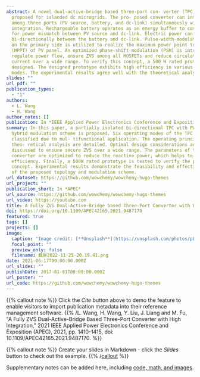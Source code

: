 ```yaml
---
abstract: A novel dual-active-bridge based three-port con- verter (TPC) is
  proposed for islanded dc microgrids. The pro- posed converter can interface
  among three ports (PV source, battery, and dc-link) simultaneously with high
  integration. Rechargeable battery operates as an energy buffer to compensate
  for power mismatch between PV source and dc-link. Electric power can flow
  bi-directionally between the battery and dc-link. Pulse-width-modulation (PWM)
  on the primary side is utilized to realize the maximum power point tracking
  (MPPT) of PV panel. An optimized phase-shift-modulation (PSM) is introduced to
  regulate power flow, ensure ZVS among all MOSFETs and reduce circulating
  current over a wide range. To verify this concept, a 500 W rated prototype is
  designed. The designed prototype exhibits high efficiency in various operating
  modes. The experimental results agree well with the theoretical analysis.
slides: ""
url_pdf: ""
publication_types:
  - "1"
authors:
  - L. Wang
  - H. Wang
author_notes: []
publication: In *IEEE Applied Power Electronics Conference and Exposition *
summary: In this paper, a partially isolated bi-directional TPC with PWM and PSM
  hybrid modulation scheme is proposed. Six operating modes of the TPC can be
  classified due to mul- tifunctional application. The operating principles and
  theo- retical analysis are detailed. Optimal design considerations are
  discussed to ensure secure ZVS over a wide range. The parameters of the
  converter are optimized to reduce the reactive power, which helps to enhance
  efficiency. Finally, a 500W rated prototype is tested to verify the proof of
  concept. Experimental results demonstrate the feasibility and effective- ness
  of the proposed topology and modulation scheme.
url_dataset: https://github.com/wowchemy/wowchemy-hugo-themes
url_project: ""
publication_short: In *APEC*
url_source: https://github.com/wowchemy/wowchemy-hugo-themes
url_video: https://youtube.com
title: A Fully ZVS Dual-Active-Bridge based Three-Port Converter with High Integration
doi: https://doi.org/10.1109/APEC42165.2021.9487170
featured: true
tags: []
projects: []
image:
  caption: "Image credit: [**Unsplash**](https://unsplash.com/photos/pLCdAaMFLTE)"
  focal_point: ""
  preview_only: false
  filename: 截屏2022-11-25-20.19.41.png
date: 2021-06-17T00:00:00.000Z
url_slides: ""
publishDate: 2017-01-01T00:00:00.000Z
url_poster: ""
url_code: https://github.com/wowchemy/wowchemy-hugo-themes
---
```

{{% callout note %}}
Click the *Cite* button above to demo the feature to enable visitors to import publication metadata into their reference management software.
{{% /L. Wang, H. Wang, Y. Liu, J. Liang and M. Fu, "A Fully ZVS Dual-Active-Bridge Based Three-Port Converter with High Integration," 2021 IEEE Applied Power Electronics Conference and Exposition (APEC), 2021, pp. 1410-1415, doi: 10.1109/APEC42165.2021.9487170. %}}

{{% callout note %}}
Create your slides in Markdown - click the *Slides* button to check out the example.
{{% /[callout](https://pearl.shanghaitech.edu.cn/pdf/C38.pdf) %}}

Supplementary notes can be added here, including [code, math, and images](https://wowchemy.com/docs/writing-markdown-latex/).